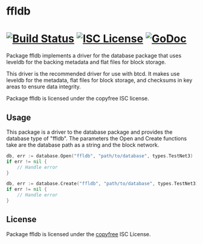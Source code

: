 ffldb
=====

[![Build Status](https://travis-ci.org/btcsuite/btcd.png?branch=master)](https://travis-ci.org/btcsuite/btcd)
[![ISC License](http://img.shields.io/badge/license-ISC-blue.svg)](http://copyfree.org)
[![GoDoc](https://godoc.org/gitlab.com/jaxnet/core/shard.core.git/database/ffldb?status.png)](http://godoc.org/gitlab.com/jaxnet/core/shard.core.git/database/ffldb)
=======

Package ffldb implements a driver for the database package that uses leveldb for
the backing metadata and flat files for block storage.

This driver is the recommended driver for use with btcd.  It makes use leveldb
for the metadata, flat files for block storage, and checksums in key areas to
ensure data integrity.

Package ffldb is licensed under the copyfree ISC license.

## Usage

This package is a driver to the database package and provides the database type
of "ffldb".  The parameters the Open and Create functions take are the
database path as a string and the block network.

```Go
db, err := database.Open("ffldb", "path/to/database", types.TestNet3)
if err != nil {
	// Handle error
}
```

```Go
db, err := database.Create("ffldb", "path/to/database", types.TestNet3)
if err != nil {
	// Handle error
}
```

## License

Package ffldb is licensed under the [copyfree](http://copyfree.org) ISC
License.
